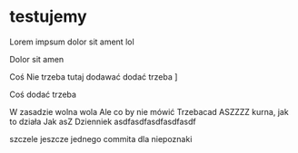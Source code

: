 # testujemy
Lorem impsum dolor sit ament lol

Dolor sit amen

Coś Nie trzeba tutaj dodawać dodać trzeba ]

Coś dodać trzeba 

W zasadzie wolna wola
Ale co by nie mówić
Trzebacad
ASZZZZ 
kurna, jak to działa
Jak asZ Dzienniek
asdfasdfasdfasdfasdf

szczele jeszcze jednego commita dla niepoznaki
